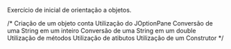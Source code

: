 
Exercício de inicial de orientação a objetos. 

/*
    Criação de um objeto conta
    Utilização do JOptionPane 
    Conversão de uma String em um inteiro 
    Conversão de uma String em um double
    Utilização de métodos 
    Utilização de atibutos 
	Utilização de um Construtor
*/
